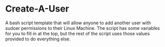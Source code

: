 # Create-A-User
A bash script template that will allow anyone to add another user with sudoer permissions to their Linux Machine. The script has some variables for you to fill in at the top, but the rest of the script uses those values provided to do everything else.
